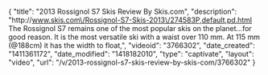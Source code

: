 {
    "title": "2013 Rossignol S7 Skis Review By Skis.com",
    "description": "http:\/\/www.skis.com\/Rossignol-S7-Skis-2013\/274583P,default,pd.html  The Rossignol S7 remains one of the most popular skis on the planet...for good reason. It is the most versatile ski with a waist over 110 mm. At 115 mm (@188cm) it has the width to float,",
    "videoid": "3766302",
    "date_created": "1411361172",
    "date_modified": "1418182010",
    "type": "captivate",
    "layout": "video",
    "url": "\/v\/2013-rossignol-s7-skis-review-by-skis-com\/3766302"
}